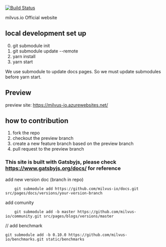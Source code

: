 [![Build Status](https://dev.azure.com/zhifengzhang/milvus-io-production/_apis/build/status/milvus-io?branchName=master)](https://dev.azure.com/zhifengzhang/milvus-io-production/_build/latest?definitionId=33&branchName=master)

milvus.io Official website

## local development set up

0. git submodule init
1. git submodule update --remote
2. yarn install
3. yarn start

We use submodule to update docs pages. So we must update submodules before yarn start.

## Preview

preview site: https://milvus-io.azurewebsites.net/

## how to contribution

1. fork the repo
2. checkout the preview branch
3. create a new feature branch based on the preview branch
4. pull request to the preview branch

### This site is built with Gatsbyjs, please check https://www.gatsbyjs.org/docs/ for reference

add new version doc (branch in repo)

```
    git submodule add https://github.com/milvus-io/docs.git src/pages/docs/versions/your-version-branch
```

add comunity

```
    git submodule add -b master https://github.com/milvus-io/community.git src/pages/blogs/versions/master
```

// add benchmark

```
git submodule add -b 0.10.0 https://github.com/milvus-io/benchmarks.git static/benchmarks
```
